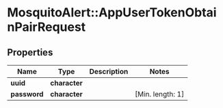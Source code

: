 # MosquitoAlert::AppUserTokenObtainPairRequest


## Properties
Name | Type | Description | Notes
------------ | ------------- | ------------- | -------------
**uuid** | **character** |  | 
**password** | **character** |  | [Min. length: 1] 


